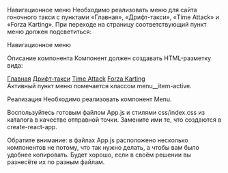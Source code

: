 Навигационное меню
Необходимо реализовать меню для сайта гоночного такси с пунктами «Главная», «Дрифт-такси», «Time Attack» и «Forza Karting». При переходе на страницу соответствующий пункт меню должен подсветиться:

Навигационное меню

Описание компонента
Компонент должен создавать HTML-разметку вида:

<nav class="menu">
  <a class="menu__item" href="/">Главная</a>
  <a class="menu__item" href="/drift">Дрифт-такси</a>
  <a class="menu__item" href="/timeattack">Time Attack</a>
  <a class="menu__item" href="/forza">Forza Karting</a>
</nav>
Активный пункт меню помечается классом menu__item-active.

Реализация
Необходимо реализовать компонент Menu.

Воспользуйтесь готовым файлом App.js и стилями css/index.css из каталога в качестве отправной точки. Замените ими те, что создаются в create-react-app.

Обратите внимание: в файлах App.js расположено несколько компонентов не потому, что так нужно делать, а чтобы вам было удобнее копировать. Будет хорошо, если в своём решении вы разнесёте их по разным файлам.
